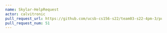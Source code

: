 ```yaml
---
name: Skylar-HelpRequest
actor: calvitronic
pull_request_url: https://github.com/ucsb-cs156-s22/team03-s22-4pm-3/pull/51
pull_request_num: 51
---
```


